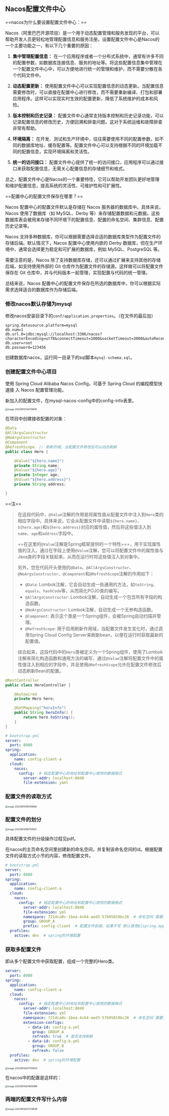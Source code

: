 ## Nacos配置文件中心

==nacos为什么要设置配置文件中心：==

Nacos（阿里巴巴开源项目）是一个用于动态配置管理和服务发现的平台，可以帮助开发人员更轻松地管理配置信息和服务注册。设置配置文件中心是Nacos的一个主要功能之一，有以下几个重要的原因：

1. **集中管理配置信息：** 在一个应用程序或者一个分布式系统中，通常有许多不同的配置参数，如数据库连接信息、服务的地址等。将这些配置信息集中管理在一个配置文件中心中，可以方便地进行统一的管理和维护，而不需要分散在各个代码文件中。

2. **动态配置更新：** 使用配置文件中心可以实现配置信息的动态更新。当配置信息需要修改时，可以直接在配置中心进行修改，而不需要重新编译、打包和部署应用程序。这样可以实现实时生效的配置更新，降低了系统维护的成本和风险。

3. **版本控制和历史记录：** 配置文件中心通常支持版本控制和历史记录功能，可以记录配置信息的修改历史，方便回溯和排查问题。这对于系统运维和故障排查非常有帮助。

4. **环境隔离：** 在开发、测试和生产环境中，往往需要使用不同的配置参数，如不同的数据库地址、缓存配置等。配置文件中心可以支持根据不同的环境加载不同的配置信息，实现环境隔离和灵活性。

5. **统一的访问接口：** 配置文件中心提供了统一的访问接口，应用程序可以通过接口来获取配置信息，无需关心配置信息的存储细节和格式。

总之，配置文件中心是Nacos的一个重要特性，它可以帮助开发团队更好地管理和维护配置信息，提高系统的灵活性、可维护性和可扩展性。

==配置中心的配置文件保存在哪里？==

Nacos 配置中心的配置文件默认是存储在 Nacos 服务器的数据库中。具体来说，Nacos 使用了数据库（如 MySQL、Derby 等）来存储配置数据和元数据。这些数据库表会被用来存储不同环境下的配置信息、配置的命名空间、集群信息、配置历史记录等。

Nacos 支持多种数据库，你可以根据需要选择合适的数据库类型作为配置文件的存储后端。默认情况下，Nacos 配置中心使用内嵌的 Derby 数据库，但在生产环境中，通常会选择更为稳定和可扩展的数据库，例如 MySQL、PostgreSQL 等。

需要注意的是，Nacos 除了支持数据库存储，还可以通过扩展来支持其他的存储后端，如支持使用外部的 Git 仓库作为配置文件的存储源。这样做可以将配置文件保存在 Git 仓库中，并与代码版本一起管理，实现配置与代码的统一管理。

总结来说，Nacos 配置中心的配置文件保存在所选的数据库中，你可以根据实际需求选择适合的数据库作为存储后端。

### 修改nacos默认存储为mysql

修改nacos安装目录下的`conf/application.properties`。（在文件的最后加）

```properties
spring.datasource.platform=mysql
db.num=1
db.url.0=jdbc:mysql://localhost:3306/nacos?characterEncoding=utf8&connectTimeout=1000&socketTimeout=3000&autoReconnect=true
db.user=root
db.password=123456
```

创建数据库nacos，运行同一目录下的sql脚本`mysql-schema.sql`。

### 创建配置文件中心项目

使用 Spring Cloud Alibaba Nacos Config，可基于 Spring Cloud 的编程模型快速接 入 Nacos 配置管理功能。

新加入的配置文件，在mysql-nacos-config中的config-info表里。

<img src="./pic/image-20230813144758819.png" alt="image-20230813144758819" style="zoom:50%;" />

在项目中创建接收配置的对象：

```java
@Data
@AllArgsConstructor
@NoArgsConstructor
@Component
@RefreshScope  // 刷新的域，当配置文件修改后可以动态刷新
public class Hero {

    @Value("${hero.name}")
    private String name;
    @Value("${hero.age}")
    private Integer age;
    @Value("${hero.address}")
    private String address;

}
```

==注==

> 在这段代码中，`@Value`注解的作用是将属性值从配置文件中注入到`Hero`类的相应字段中。具体来说，它会从配置文件中读取`${hero.name}`、`${hero.age}`和`${hero.address}`对应的属性值，然后将这些值注入到`name`、`age`和`address`字段中。
>
> ==在这里的`@Value`注解是Spring框架提供的一个特性===，用于实现属性值的注入。通过在字段上使用`@Value`注解，您可以将配置文件中的属性值与Java类的字段关联起来，从而在运行时将这些值注入到对象中。
>
> 另外，您在代码开头使用的`@Data`、`@AllArgsConstructor`、`@NoArgsConstructor`、`@Component`和`@RefreshScope`注解的作用如下：
>
> - `@Data`: Lombok注解，它会自动生成一些通用的方法，如`toString`、`equals`、`hashCode`等，从而简化POJO类的编写。
> - `@AllArgsConstructor`: Lombok注解，自动生成一个包含所有字段的构造函数。
> - `@NoArgsConstructor`: Lombok注解，自动生成一个无参构造函数。
> - `@Component`: 表示这个类是一个Spring组件，会被Spring自动扫描并管理。
> - `@RefreshScope`: 用于启用刷新作用域，当配置文件发生变化时，通过调用Spring Cloud Config Server来刷新bean，以便在运行时获取最新的配置值。
>
> 综合起来，这段代码中的`Hero`类被定义为一个Spring组件，使用了Lombok注解来简化构造函数和通用方法的编写，通过`@Value`注解将配置文件中的属性值注入到相应的字段中，并且使用`@RefreshScope`允许在配置文件修改后动态刷新Bean的配置。

```java
@RestController
public class HeroController {

    @Autowired
    private Hero hero;

    @GetMapping("heroInfo")
    public String heroInfo() {
        return hero.toString();
    }
}
```

```yml
# bootstrap.yml
server:
  port: 8080
spring:
  application:
    name: config-client-a
  cloud:
    nacos:
      config:  # 指定配置中心的地址和配置中心使用的数据格式
        server-addr: localhost:8848
        file-extension: yaml
```



### 配置文件的读取方式

<img src="./pic/image-20230814195159988.png" alt="image-20230814195159988" style="zoom:50%;" />

### 配置文件的划分

<img src="./pic/image-20230814195754921.png" alt="image-20230814195754921" style="zoom:50%;" />

具体配置文件的分级操作过程见pdf。

在nacos的主页命名空间里创建新的命名空间，并复制该命名空间的id。根据配置文件的读取方式小节的内容，修改配置文件。

```yml
# bootstrap.yml
server:
  port: 8080
spring:
  application:
    name: config-client-a
  cloud:
    nacos:
      config:  # 指定配置中心的地址和配置中心使用的数据格式
        server-addr: localhost:8848
        file-extension: yml
        namespace: 7214ca0c-1bea-4c64-aed3-57b95819bc26  # 命名空间 需要使用id
        group: GROUP_A
        prefix: config-client  # 配置文件前缀，如果不写 默认使用${spring.application.name}的值
  profiles:
    active: dev  # spring的环境配置
```

### 获取多配置文件

即从多个配置文件中获取配置，组成一个完整的Hero类。

```yml
server:
  port: 8080
spring:
  application:
    name: config-client-a
  cloud:
    nacos:
      config:  # 指定配置中心的地址和配置中心使用的数据格式
        server-addr: localhost:8848
        file-extension: yml
        namespace: 7214ca0c-1bea-4c64-aed3-57b95819bc26  # 命名空间 需要使用id
        extension-configs:
          - data-id: config-a.yml
            group: GROUP_A
            refresh: true  # 是否支持刷新
          - data-id: config-b.yml
            group: GROUP_B
            refresh: false
  profiles:
    active: dev  # spring的环境配置
```

<img src="./pic/image-20230814201705935.png" alt="image-20230814201705935" style="zoom:50%;" />

在nacos中的配置是这样的：

<img src="./pic/image-20230814201605988.png" alt="image-20230814201605988" style="zoom:50%;" />

### 两端的配置文件写什么内容

<img src="./pic/image-20230814201728646.png" alt="image-20230814201728646" style="zoom:50%;" />